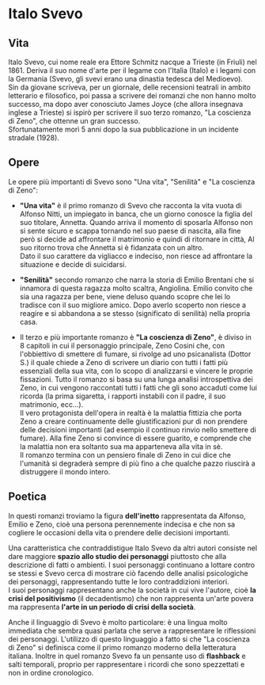 # Italo Svevo

## Vita

Italo Svevo, cui nome reale era Ettore Schmitz nacque a Trieste (in Friuli) nel 1861. Deriva il suo nome d'arte per il legame con l'Italia (Italo) e i legami con la Germania (Svevo, gli svevi erano una dinastia tedesca del Medioevo). \
Sin da giovane scriveva, per un giornale, delle recensioni teatrali in ambito letterario e filosofico, poi passa a scrivere dei romanzi che non hanno molto successo, ma dopo aver conosciuto James Joyce (che allora insegnava inglese a Trieste) si ispirò per scrivere il suo terzo romanzo, "La coscienza di Zeno", che ottenne un gran successo. \
Sfortunatamente morì 5 anni dopo la sua pubblicazione in un incidente stradale (1928).

## Opere

Le opere più importanti di Svevo sono "Una vita", "Senilità" e "La coscienza di Zeno":

- **"Una vita"** è il primo romanzo di Svevo che racconta la vita vuota di Alfonso Nitti, un impiegato in banca, che un giorno conosce la figlia del suo titolare, Annetta. Quando arriva il momento di sposarla Alfonso non si sente sicuro e scappa tornando nel suo paese di nascita, alla fine però si decide ad affrontare il matrimonio e quindi di ritornare in città, Al suo ritorno trova che Annetta si è fidanzata con un altro. \
Dato il suo carattere da vigliacco e indeciso, non riesce ad affrontare la situazione e decide di suicidarsi.

- **"Senilità"** secondo romanzo che narra la storia di Emilio Brentani che si innamora di questa ragazza molto scaltra, Angiolina. Emilio convito che sia una ragazza per bene, viene deluso quando scopre che lei lo tradisce con il suo migliore amico. Dopo averlo scoperto non riesce a reagire e si abbandona a se stesso (significato di senilità) nella propria casa.

- Il terzo e più importante romanzo è **"La coscienza di Zeno"**, è diviso in 8 capitoli in cui il personaggio principale, Zeno Cosini che, con l'obbiettivo di smettere di fumare, si rivolge ad uno psicanalista  (Dottor S.) il quale chiede a Zeno di scrivere un diario con tutti i fatti più essenziali della sua vita, con lo scopo di analizzarsi e vincere le proprie fissazioni. Tutto il romanzo si basa su una lunga analisi introspettiva dei Zeno, in cui vengono raccontati tutti i fatti che gli sono accaduti come lui ricorda (la prima sigaretta, i rapporti instabili con il padre, il suo matrimonio, ecc...). \
Il vero protagonista dell'opera in realtà è la malattia fittizia che porta Zeno a creare continuamente delle giustificazioni pur di non prendere delle decisioni importanti (ad esempio il continuo rinvio nello smettere di fumare). Alla fine Zeno si convince di essere guarito, e comprende che la malattia non era soltanto sua ma apparteneva alla vita in sè. \
Il romanzo termina con un pensiero finale di Zeno in cui dice che l'umanità si degraderà sempre di più fino a che qualche pazzo riuscirà a distruggere il mondo intero.

## Poetica

In questi romanzi troviamo la figura **dell'inetto** rappresentata da Alfonso, Emilio e Zeno, cioè una persona perennemente indecisa e che non sa cogliere le occasioni della vita o prendere delle decisioni importanti.

Una caratteristica che contraddistigue Italo Svevo da altri autori consiste nel dare maggiore **spazio allo studio dei personaggi** piuttosto che alla descrizione di fatti o ambienti. I suoi personaggi continuano a lottare contro se stessi e Svevo cerca di mostrare ciò facendo delle analisi psicologiche dei personaggi, rappresentando tutte le loro contraddizioni interiori. \
I suoi personaggi rappresentano anche la società in cui vive l'autore, cioè **la crisi del positivismo** (il decadentismo) che non rappresenta un'arte povera ma rappresenta **l'arte in un periodo di crisi della società**.

Anche il linguaggio di Svevo è molto particolare: è una lingua molto immediata che sembra quasi parlata che serve a rappresentare le riflessioni dei personaggi. L'utilizzo di questo linguaggio a fatto si che "La coscienza di Zeno" si definisca come il primo romanzo moderno della letteratura italiana. Inoltre in quel romanzo Svevo fa un pensante uso di **flashback** e salti temporali, proprio per rappresentare i ricordi che sono spezzettati e non in ordine cronologico.
